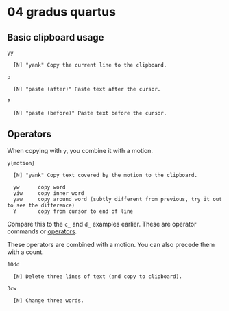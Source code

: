 # 04 gradus quartus

## Basic clipboard usage

```
yy

  [N] "yank" Copy the current line to the clipboard.

p

  [N] "paste (after)" Paste text after the cursor.

P

  [N] "paste (before)" Paste text before the cursor.
```

## Operators

When copying with `y`, you combine it with a motion.

```
y{motion}

  [N] "yank" Copy text covered by the motion to the clipboard.

  yw      copy word
  yiw     copy inner word
  yaw     copy around word (subtly different from previous, try it out to see the difference)
  Y       copy from cursor to end of line
```

Compare this to the `c_` and `d_` examples earlier. These are operator commands or
[operators](https://vimdoc.sourceforge.net/htmldoc/motion.html#operator).

These operators are combined with a motion. You can also precede them with a count.

```
10dd

  [N] Delete three lines of text (and copy to clipboard).

3cw

  [N] Change three words.
```
